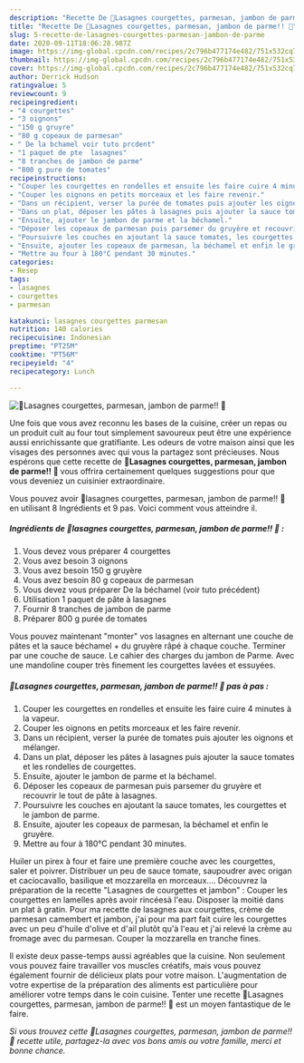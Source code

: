 ```yaml
---
description: "Recette De 🍴Lasagnes courgettes, parmesan, jambon de parme!! 🍴"
title: "Recette De 🍴Lasagnes courgettes, parmesan, jambon de parme!! 🍴"
slug: 5-recette-de-lasagnes-courgettes-parmesan-jambon-de-parme
date: 2020-09-11T18:06:28.987Z
image: https://img-global.cpcdn.com/recipes/2c796b477174e482/751x532cq70/🍴lasagnes-courgettes-parmesan-jambon-de-parme-🍴-photo-principale-de-la-recette.jpg
thumbnail: https://img-global.cpcdn.com/recipes/2c796b477174e482/751x532cq70/🍴lasagnes-courgettes-parmesan-jambon-de-parme-🍴-photo-principale-de-la-recette.jpg
cover: https://img-global.cpcdn.com/recipes/2c796b477174e482/751x532cq70/🍴lasagnes-courgettes-parmesan-jambon-de-parme-🍴-photo-principale-de-la-recette.jpg
author: Derrick Hudson
ratingvalue: 5
reviewcount: 9
recipeingredient:
- "4 courgettes"
- "3 oignons"
- "150 g gruyre"
- "80 g copeaux de parmesan"
- " De la bchamel voir tuto prcdent"
- "1 paquet de pte  lasagnes"
- "8 tranches de jambon de parme"
- "800 g pure de tomates"
recipeinstructions:
- "Couper les courgettes en rondelles et ensuite les faire cuire 4 minutes à la vapeur."
- "Couper les oignons en petits morceaux et les faire revenir."
- "Dans un récipient, verser la purée de tomates puis ajouter les oignons et mélanger."
- "Dans un plat, déposer les pâtes à lasagnes puis ajouter la sauce tomates et les rondelles de courgettes."
- "Ensuite, ajouter le jambon de parme et la béchamel."
- "Déposer les copeaux de parmesan puis parsemer du gruyère et recouvrir le tout de pâte à lasagnes."
- "Poursuivre les couches en ajoutant la sauce tomates, les courgettes et le jambon de parme."
- "Ensuite, ajouter les copeaux de parmesan, la béchamel et enfin le gruyère."
- "Mettre au four à 180°C pendant 30 minutes."
categories:
- Resep
tags:
- lasagnes
- courgettes
- parmesan

katakunci: lasagnes courgettes parmesan 
nutrition: 140 calories
recipecuisine: Indonesian
preptime: "PT25M"
cooktime: "PT56M"
recipeyield: "4"
recipecategory: Lunch

---
```



![🍴Lasagnes courgettes, parmesan, jambon de parme!! 🍴](https://img-global.cpcdn.com/recipes/2c796b477174e482/751x532cq70/🍴lasagnes-courgettes-parmesan-jambon-de-parme-🍴-photo-principale-de-la-recette.jpg)

Une fois que vous avez reconnu les bases de la cuisine, créer un repas ou un produit cuit au four tout simplement savoureux peut être une expérience aussi enrichissante que gratifiante. Les odeurs de votre maison ainsi que les visages des personnes avec qui vous la partagez sont précieuses. Nous espérons que cette recette de <strong> 🍴Lasagnes courgettes, parmesan, jambon de parme!! 🍴 </strong> vous offrira certainement quelques suggestions pour que vous deveniez un cuisinier extraordinaire.

<!--inarticleads1-->

Vous pouvez avoir 🍴lasagnes courgettes, parmesan, jambon de parme!! 🍴 en utilisant 8 Ingrédients et 9 pas. Voici comment vous atteindre il.

##### Ingrédients de 🍴lasagnes courgettes, parmesan, jambon de parme!! 🍴 :

1. Vous devez vous préparer 4 courgettes
1. Vous avez besoin 3 oignons
1. Vous avez besoin 150 g gruyère
1. Vous avez besoin 80 g copeaux de parmesan
1. Vous devez vous préparer  De la béchamel (voir tuto précédent)
1. Utilisation 1 paquet de pâte à lasagnes
1. Fournir 8 tranches de jambon de parme
1. Préparer 800 g purée de tomates


Vous pouvez maintenant &#34;monter&#34; vos lasagnes en alternant une couche de pâtes et la sauce béchamel + du gruyère râpé à chaque couche. Terminer par une couche de sauce. Le cahier des charges du jambon de Parme. Avec une mandoline couper très finement les courgettes lavées et essuyées. 

<!--inarticleads2-->

##### 🍴Lasagnes courgettes, parmesan, jambon de parme!! 🍴 pas à pas :

1. Couper les courgettes en rondelles et ensuite les faire cuire 4 minutes à la vapeur.
1. Couper les oignons en petits morceaux et les faire revenir.
1. Dans un récipient, verser la purée de tomates puis ajouter les oignons et mélanger.
1. Dans un plat, déposer les pâtes à lasagnes puis ajouter la sauce tomates et les rondelles de courgettes.
1. Ensuite, ajouter le jambon de parme et la béchamel.
1. Déposer les copeaux de parmesan puis parsemer du gruyère et recouvrir le tout de pâte à lasagnes.
1. Poursuivre les couches en ajoutant la sauce tomates, les courgettes et le jambon de parme.
1. Ensuite, ajouter les copeaux de parmesan, la béchamel et enfin le gruyère.
1. Mettre au four à 180°C pendant 30 minutes.


Huiler un pirex à four et faire une première couche avec les courgettes, saler et poivrer. Distribuer un peu de sauce tomate, saupoudrer avec origan et caciocavallo, basilique et mozzarella en morceaux.… Découvrez la préparation de la recette &#34;Lasagnes de courgettes et jambon&#34; : Couper les courgettes en lamelles après avoir rincéesà l&#39;eau. Disposer la moitié dans un plat à gratin. Pour ma recette de lasagnes aux courgettes, crème de parmesan camembert et jambon, j&#39;ai pour ma part fait cuire les courgettes avec un peu d&#39;huile d&#39;olive et d&#39;ail plutôt qu&#39;à l&#39;eau et j&#39;ai relevé la crème au fromage avec du parmesan. Couper la mozzarella en tranche fines. 

<!--inarticleads1-->

<p>
Il existe deux passe-temps aussi agréables que la cuisine. Non seulement vous pouvez faire travailler vos muscles créatifs, mais vous pouvez également fournir de délicieux plats pour votre maison. L'augmentation de votre expertise de la préparation des aliments est particulière pour améliorer votre temps dans le coin cuisine. Tenter une recette 🍴Lasagnes courgettes, parmesan, jambon de parme!! 🍴 est un moyen fantastique de le faire.
</p>

<p>
<i>Si vous trouvez cette 🍴Lasagnes courgettes, parmesan, jambon de parme!! 🍴 recette utile, partagez-la avec vos bons amis ou votre famille, merci et bonne chance.</i>
</p>
